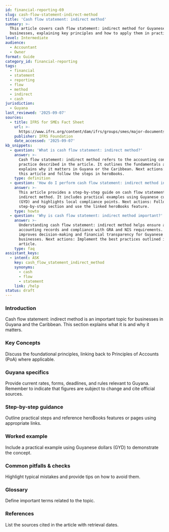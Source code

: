 ```yaml
---
id: financial-reporting-69
slug: cash-flow-statement-indirect-method
title: 'Cash flow statement: indirect method'
summary: >-
  This article covers cash flow statement: indirect method for Guyanese
  businesses, explaining key principles and how to apply them in practice.
level: Intermediate
audience:
  - Accountant
  - Owner
format: Guide
category_id: financial-reporting
tags:
  - financial
  - statement
  - reporting
  - flow
  - method
  - indirect
  - cash
jurisdiction:
  - Guyana
last_reviewed: '2025-09-07'
sources:
  - title: IFRS for SMEs Fact Sheet
    url: >-
      https://www.ifrs.org/content/dam/ifrs/groups/smes/major-documents/sme-fact-sheet-dec-16.pdf
    publisher: IFRS Foundation
    date_accessed: '2025-09-07'
kb_snippets:
  - question: 'What is cash flow statement: indirect method?'
    answer: >-
      Cash flow statement: indirect method refers to the accounting concept or
      practice described in the article. It outlines the fundamentals and
      explains why it matters in Guyana or the Caribbean. Next actions: Read
      this article and follow the steps in heroBooks.
    type: definition
  - question: 'How do I perform cash flow statement: indirect method in heroBooks?'
    answer: >-
      This article provides a step-by-step guide on cash flow statement:
      indirect method. It includes practical examples using Guyanese currency
      (GYD) and highlights local compliance points. Next actions: Follow the
      step-by-step section and use the linked heroBooks feature.
    type: howto
  - question: 'Why is cash flow statement: indirect method important?'
    answer: >-
      Understanding cash flow statement: indirect method helps ensure accurate
      accounting records and compliance with GRA and NIS requirements. It
      improves decision-making and financial transparency for Guyanese
      businesses. Next actions: Implement the best practices outlined in the
      article.
    type: faq
assistant_keys:
  - intent: ASK
    key: cash_flow_statement_indirect_method
    synonyms:
      - cash
      - flow
      - statement
    link: /help
status: draft
---
```


### Introduction
Cash flow statement: indirect method is an important topic for businesses in Guyana and the Caribbean. This section explains what it is and why it matters.

### Key Concepts
Discuss the foundational principles, linking back to Principles of Accounts (PoA) where applicable.

### Guyana specifics
Provide current rates, forms, deadlines, and rules relevant to Guyana. Remember to indicate that figures are subject to change and cite official sources.

### Step-by-step guidance
Outline practical steps and reference heroBooks features or pages using appropriate links.

### Worked example
Include a practical example using Guyanese dollars (GYD) to demonstrate the concept.

### Common pitfalls & checks
Highlight typical mistakes and provide tips on how to avoid them.

### Glossary
Define important terms related to the topic.

### References
List the sources cited in the article with retrieval dates.
